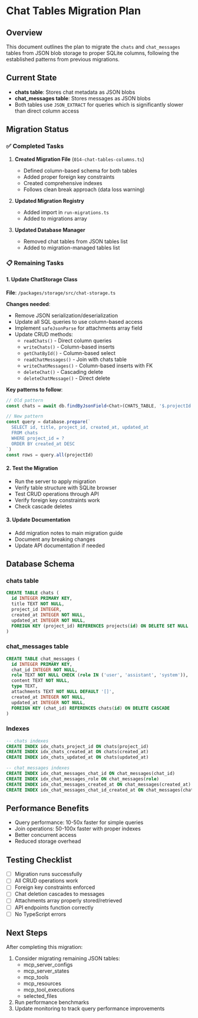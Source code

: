 # Chat Tables Migration Plan

## Overview

This document outlines the plan to migrate the `chats` and `chat_messages` tables from JSON blob storage to proper SQLite columns, following the established patterns from previous migrations.

## Current State

- **chats table**: Stores chat metadata as JSON blobs
- **chat_messages table**: Stores messages as JSON blobs
- Both tables use `JSON_EXTRACT` for queries which is significantly slower than direct column access

## Migration Status

### ✅ Completed Tasks

1. **Created Migration File** (`014-chat-tables-columns.ts`)
   - Defined column-based schema for both tables
   - Added proper foreign key constraints
   - Created comprehensive indexes
   - Follows clean break approach (data loss warning)

2. **Updated Migration Registry**
   - Added import in `run-migrations.ts`
   - Added to migrations array

3. **Updated Database Manager**
   - Removed chat tables from JSON tables list
   - Added to migration-managed tables list

### 📋 Remaining Tasks

#### 1. Update ChatStorage Class

**File**: `/packages/storage/src/chat-storage.ts`

**Changes needed**:

- Remove JSON serialization/deserialization
- Update all SQL queries to use column-based access
- Implement `safeJsonParse` for attachments array field
- Update CRUD methods:
  - `readChats()` - Direct column queries
  - `writeChats()` - Column-based inserts
  - `getChatById()` - Column-based select
  - `readChatMessages()` - Join with chats table
  - `writeChatMessages()` - Column-based inserts with FK
  - `deleteChat()` - Cascading delete
  - `deleteChatMessage()` - Direct delete

**Key patterns to follow**:

```typescript
// Old pattern
const chats = await db.findByJsonField<Chat>(CHATS_TABLE, '$.projectId', projectId)

// New pattern
const query = database.prepare(`
  SELECT id, title, project_id, created_at, updated_at
  FROM chats
  WHERE project_id = ?
  ORDER BY created_at DESC
`)
const rows = query.all(projectId)
```

#### 2. Test the Migration

- Run the server to apply migration
- Verify table structure with SQLite browser
- Test CRUD operations through API
- Verify foreign key constraints work
- Check cascade deletes

#### 3. Update Documentation

- Add migration notes to main migration guide
- Document any breaking changes
- Update API documentation if needed

## Database Schema

### chats table

```sql
CREATE TABLE chats (
  id INTEGER PRIMARY KEY,
  title TEXT NOT NULL,
  project_id INTEGER,
  created_at INTEGER NOT NULL,
  updated_at INTEGER NOT NULL,
  FOREIGN KEY (project_id) REFERENCES projects(id) ON DELETE SET NULL
)
```

### chat_messages table

```sql
CREATE TABLE chat_messages (
  id INTEGER PRIMARY KEY,
  chat_id INTEGER NOT NULL,
  role TEXT NOT NULL CHECK (role IN ('user', 'assistant', 'system')),
  content TEXT NOT NULL,
  type TEXT,
  attachments TEXT NOT NULL DEFAULT '[]',
  created_at INTEGER NOT NULL,
  updated_at INTEGER NOT NULL,
  FOREIGN KEY (chat_id) REFERENCES chats(id) ON DELETE CASCADE
)
```

### Indexes

```sql
-- chats indexes
CREATE INDEX idx_chats_project_id ON chats(project_id)
CREATE INDEX idx_chats_created_at ON chats(created_at)
CREATE INDEX idx_chats_updated_at ON chats(updated_at)

-- chat_messages indexes
CREATE INDEX idx_chat_messages_chat_id ON chat_messages(chat_id)
CREATE INDEX idx_chat_messages_role ON chat_messages(role)
CREATE INDEX idx_chat_messages_created_at ON chat_messages(created_at)
CREATE INDEX idx_chat_messages_chat_id_created_at ON chat_messages(chat_id, created_at)
```

## Performance Benefits

- Query performance: 10-50x faster for simple queries
- Join operations: 50-100x faster with proper indexes
- Better concurrent access
- Reduced storage overhead

## Testing Checklist

- [ ] Migration runs successfully
- [ ] All CRUD operations work
- [ ] Foreign key constraints enforced
- [ ] Chat deletion cascades to messages
- [ ] Attachments array properly stored/retrieved
- [ ] API endpoints function correctly
- [ ] No TypeScript errors

## Next Steps

After completing this migration:

1. Consider migrating remaining JSON tables:
   - mcp_server_configs
   - mcp_server_states
   - mcp_tools
   - mcp_resources
   - mcp_tool_executions
   - selected_files
2. Run performance benchmarks
3. Update monitoring to track query performance improvements

